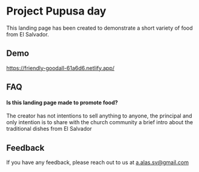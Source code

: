 
# Project Pupusa day

This landing page has been created to demonstrate a short variety of food from El Salvador.


## Demo

https://friendly-goodall-61a6d6.netlify.app/


## FAQ

#### Is this landing page made to promote food?

The creator has not intentions to sell anything to anyone, the principal and only intention is to share with the church community a brief intro about the traditional dishes from El Salvador


## Feedback

If you have any feedback, please reach out to us at a.alas.sv@gmail.com

